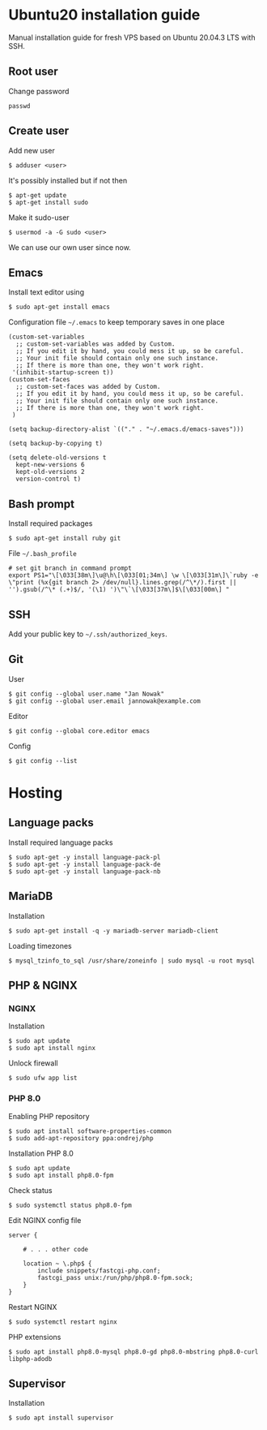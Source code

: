 # Ubuntu20 installation guide

Manual installation guide for fresh VPS based on Ubuntu 20.04.3 LTS with SSH.

## Root user

Change password

```
passwd
```

## Create user

Add new user 

```
$ adduser <user>
```

It's possibly installed but if not then

```
$ apt-get update
$ apt-get install sudo
```

Make it sudo-user 

```
$ usermod -a -G sudo <user>
```

We can use our own user since now.

## Emacs

Install text editor using

```
$ sudo apt-get install emacs
```

Configuration file `~/.emacs` to keep temporary saves in one place

```
(custom-set-variables
  ;; custom-set-variables was added by Custom.
  ;; If you edit it by hand, you could mess it up, so be careful.
  ;; Your init file should contain only one such instance.
  ;; If there is more than one, they won't work right.
 '(inhibit-startup-screen t))
(custom-set-faces
  ;; custom-set-faces was added by Custom.
  ;; If you edit it by hand, you could mess it up, so be careful.
  ;; Your init file should contain only one such instance.
  ;; If there is more than one, they won't work right.
 )

(setq backup-directory-alist `(("." . "~/.emacs.d/emacs-saves")))

(setq backup-by-copying t)

(setq delete-old-versions t
  kept-new-versions 6
  kept-old-versions 2
  version-control t)
```

## Bash prompt

Install required packages

```
$ sudo apt-get install ruby git
```

File `~/.bash_profile`

```
# set git branch in command prompt
export PS1="\[\033[38m\]\u@\h\[\033[01;34m\] \w \[\033[31m\]\`ruby -e \"print (%x{git branch 2> /dev/null}.lines.grep(/^\*/).first || '').gsub(/^\* (.+)$/, '(\1) ')\"\`\[\033[37m\]$\[\033[00m\] "
```

## SSH

Add your public key to `~/.ssh/authorized_keys`.

## Git

User

```
$ git config --global user.name "Jan Nowak"
$ git config --global user.email jannowak@example.com
```

Editor

```
$ git config --global core.editor emacs
```

Config

```
$ git config --list
```

# Hosting

## Language packs

Install required language packs

```
$ sudo apt-get -y install language-pack-pl
$ sudo apt-get -y install language-pack-de
$ sudo apt-get -y install language-pack-nb
```

## MariaDB

Installation

```
$ sudo apt-get install -q -y mariadb-server mariadb-client
```

Loading timezones

```
$ mysql_tzinfo_to_sql /usr/share/zoneinfo | sudo mysql -u root mysql
```

## PHP & NGINX

### NGINX

Installation

```
$ sudo apt update
$ sudo apt install nginx
```

Unlock firewall

```
$ sudo ufw app list
```

### PHP 8.0

Enabling PHP repository

```
$ sudo apt install software-properties-common
$ sudo add-apt-repository ppa:ondrej/php
```

Installation PHP 8.0

```
$ sudo apt update
$ sudo apt install php8.0-fpm
```

Check status

```
$ sudo systemctl status php8.0-fpm
```

Edit NGINX config file

```
server {

    # . . . other code

    location ~ \.php$ {
        include snippets/fastcgi-php.conf;
        fastcgi_pass unix:/run/php/php8.0-fpm.sock;
    }
}
```

Restart NGINX

```
$ sudo systemctl restart nginx
```

PHP extensions

```
$ sudo apt install php8.0-mysql php8.0-gd php8.0-mbstring php8.0-curl libphp-adodb
```

## Supervisor

Installation

```
$ sudo apt install supervisor
```